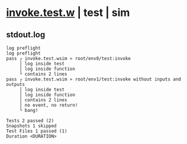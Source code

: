 # [invoke.test.w](../../../../../../examples/tests/sdk_tests/function/invoke.test.w) | test | sim

## stdout.log
```log
log preflight
log preflight
pass ┌ invoke.test.wsim » root/env0/test:invoke                           
     │ log inside test
     │ log inside function
     └ contains 2 lines
pass ┌ invoke.test.wsim » root/env1/test:invoke without inputs and outputs
     │ log inside test
     │ log inside function
     │ contains 2 lines
     │ no event, no return!
     └ bang!

Tests 2 passed (2)
Snapshots 1 skipped
Test Files 1 passed (1)
Duration <DURATION>
```

